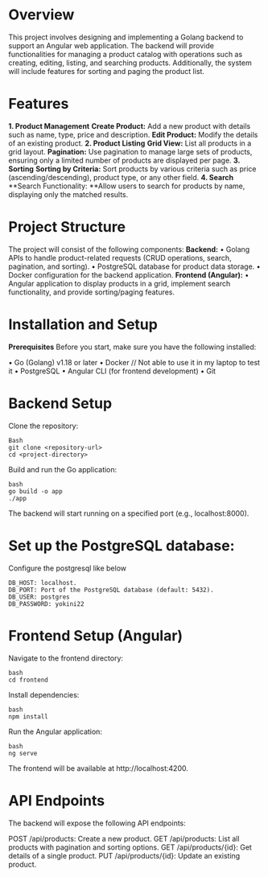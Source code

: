 # Overview
This project involves designing and implementing a Golang backend to support an Angular web application. The backend will provide functionalities for managing a product catalog with operations such as creating, editing, listing, and searching products. Additionally, the system will include features for sorting and paging the product list.

# Features
**1. Product Management**
**Create Product:** Add a new product with details such as name, type, price and  description.
**Edit Product:** Modify the details of an existing product.
**2. Product Listing**
**Grid View:** List all products in a grid layout.
**Pagination:** Use pagination to manage large sets of products, ensuring only a limited number of products are displayed per page.
**3. Sorting**
**Sorting by Criteria:** Sort products by various criteria such as price (ascending/descending), product type, or any other field.
**4. Search**
**Search Functionality: **Allow users to search for products by name, displaying only the matched results.

# Project Structure
The project will consist of the following components:
**Backend:**
•	Golang APIs to handle product-related requests (CRUD operations, search, pagination, and sorting).
•	PostgreSQL database for product data storage.
•	Docker configuration for the backend application.
**Frontend (Angular):**
•	Angular application to display products in a grid, implement search functionality, and provide sorting/paging features.

# Installation and Setup
**Prerequisites**
Before you start, make sure you have the following installed:

•	Go (Golang) v1.18 or later
•	Docker  // Not able to use it in my laptop to test it
•	PostgreSQL 
•	Angular CLI (for frontend development)
•	Git 

# Backend Setup
Clone the repository:
```
Bash
git clone <repository-url>
cd <project-directory>
```
Build and run the Go application:
```
bash
go build -o app
./app
```
The backend will start running on a specified port (e.g., localhost:8000).

# Set up the PostgreSQL database:
Configure the postgresql like below
```
DB_HOST: localhost.
DB_PORT: Port of the PostgreSQL database (default: 5432).
DB_USER: postgres
DB_PASSWORD: yokini22
```

# Frontend Setup (Angular)
Navigate to the frontend directory:
```
bash
cd frontend
```
Install dependencies:
```
bash
npm install
```

Run the Angular application:
```
bash
ng serve
```
The frontend will be available at http://localhost:4200.

# API Endpoints
The backend will expose the following API endpoints:

POST /api/products: Create a new product.
GET /api/products: List all products with pagination and sorting options.
GET /api/products/{id}: Get details of a single product.
PUT /api/products/{id}: Update an existing product.
